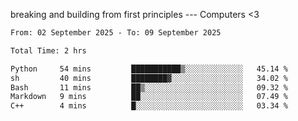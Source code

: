 breaking and building from first principles --- Computers <3

<!--START_SECTION:waka-->

```txt
From: 02 September 2025 - To: 09 September 2025

Total Time: 2 hrs

Python     54 mins         ███████████▒░░░░░░░░░░░░░   45.14 %
sh         40 mins         ████████▓░░░░░░░░░░░░░░░░   34.02 %
Bash       11 mins         ██▒░░░░░░░░░░░░░░░░░░░░░░   09.32 %
Markdown   9 mins          ██░░░░░░░░░░░░░░░░░░░░░░░   07.49 %
C++        4 mins          █░░░░░░░░░░░░░░░░░░░░░░░░   03.34 %
```

<!--END_SECTION:waka-->
